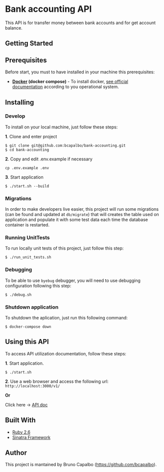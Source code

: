 # Bank accounting API

This API is for transfer money between bank accounts and for get account balance.

## Getting Started

## Prerequisites

Before start, you must to have installed in your machine this prerequisites:
* **[Docker](https://www.docker.com/) (docker compose)** -
To install docker, [see official documentation](https://docs.docker.com/engine/installation/) according to you operational system.

## Installing

### Develop

To install on your local machine, just follow these steps:

**1**. Clone and enter project
```
$ git clone git@github.com:bcapalbo/bank-accounting.git
$ cd bank-accounting
```

**2**. Copy and edit .env.example if necessary
```
cp .env.example .env
```

**3**. Start application
```
$ ./start.sh --build
```

### Migrations

In order to make developers live easier, this project will run some migrations (can be found and updated at `db/migrate`) that will creates the table used on application and populate it with some test data each time the database container is restarted.

### Running UnitTests

To run locally unit tests of this project, just follow this step:
```
$ ./run_unit_tests.sh
```

### Debugging

To be able to use `byebug` debugger, you will need to use debugging configuration following this step:
```
$ ./debug.sh
```

### Shutdown application

To shutdown the aplication, just run this following command:
```
$ docker-compose down
```

## Using this API

To access API utilization documentation, follow these steps:

**1**. Start application.
```
$ ./start.sh
```

**2**. Use a web browser and access the following url: `http://localhost:3000/v1/`

**Or**

Click here -> [API doc](docs/api_docs.markdown)

## Built With

* [Ruby 2.6](https://www.ruby-lang.org/pt/)
* [Sinatra Framework](http://sinatrarb.com/)

## Author

This project is mantained by Bruno Capalbo (https://github.com/bcapalbo).
